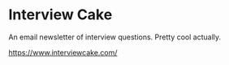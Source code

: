 # Interview Cake

An email newsletter of interview questions. Pretty cool actually.

https://www.interviewcake.com/
